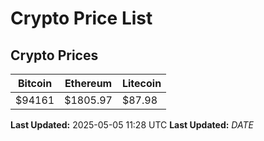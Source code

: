 # Crypto Price List

## Crypto Prices
| Bitcoin | Ethereum | Litecoin |
| ------- | -------- | -------- |
| $94161 | $1805.97 | $87.98 |
**Last Updated:** 2025-05-05 11:28 UTC
**Last Updated:** $DATE$
